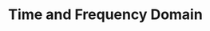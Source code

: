 ---
title: "Time and Frequency Domain"

categories: ['']

tags: ['Time', 'and', 'Frequency', 'Domain']

arwords: 'مجال الزمن والتردد'

arexps: []

enwords: ['Time and Frequency Domain']

enexps: []

arlexicons: 'ج'

enlexicons: 'T'

authors: ['Ruqayya Roshdy']

translators: ['']

citations: 'تطبيقات الذكاء الاصطناعي في خدمة اللغة العربية'

sources: 'مركز الملك عبدالله بن عبدالعزيز الدولي لخدمة اللغة العربية'

word: "true"

slug: ""
---